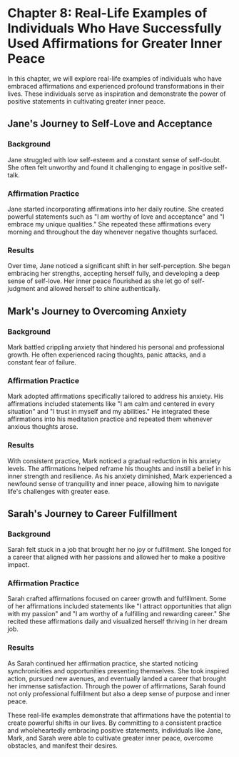 Chapter 8: Real-Life Examples of Individuals Who Have Successfully Used Affirmations for Greater Inner Peace
============================================================================================================

In this chapter, we will explore real-life examples of individuals who have embraced affirmations and experienced profound transformations in their lives. These individuals serve as inspiration and demonstrate the power of positive statements in cultivating greater inner peace.

Jane's Journey to Self-Love and Acceptance
------------------------------------------

### Background

Jane struggled with low self-esteem and a constant sense of self-doubt. She often felt unworthy and found it challenging to engage in positive self-talk.

### Affirmation Practice

Jane started incorporating affirmations into her daily routine. She created powerful statements such as "I am worthy of love and acceptance" and "I embrace my unique qualities." She repeated these affirmations every morning and throughout the day whenever negative thoughts surfaced.

### Results

Over time, Jane noticed a significant shift in her self-perception. She began embracing her strengths, accepting herself fully, and developing a deep sense of self-love. Her inner peace flourished as she let go of self-judgment and allowed herself to shine authentically.

Mark's Journey to Overcoming Anxiety
------------------------------------

### Background

Mark battled crippling anxiety that hindered his personal and professional growth. He often experienced racing thoughts, panic attacks, and a constant fear of failure.

### Affirmation Practice

Mark adopted affirmations specifically tailored to address his anxiety. His affirmations included statements like "I am calm and centered in every situation" and "I trust in myself and my abilities." He integrated these affirmations into his meditation practice and repeated them whenever anxious thoughts arose.

### Results

With consistent practice, Mark noticed a gradual reduction in his anxiety levels. The affirmations helped reframe his thoughts and instill a belief in his inner strength and resilience. As his anxiety diminished, Mark experienced a newfound sense of tranquility and inner peace, allowing him to navigate life's challenges with greater ease.

Sarah's Journey to Career Fulfillment
-------------------------------------

### Background

Sarah felt stuck in a job that brought her no joy or fulfillment. She longed for a career that aligned with her passions and allowed her to make a positive impact.

### Affirmation Practice

Sarah crafted affirmations focused on career growth and fulfillment. Some of her affirmations included statements like "I attract opportunities that align with my passion" and "I am worthy of a fulfilling and rewarding career." She recited these affirmations daily and visualized herself thriving in her dream job.

### Results

As Sarah continued her affirmation practice, she started noticing synchronicities and opportunities presenting themselves. She took inspired action, pursued new avenues, and eventually landed a career that brought her immense satisfaction. Through the power of affirmations, Sarah found not only professional fulfillment but also a deep sense of purpose and inner peace.

These real-life examples demonstrate that affirmations have the potential to create powerful shifts in our lives. By committing to a consistent practice and wholeheartedly embracing positive statements, individuals like Jane, Mark, and Sarah were able to cultivate greater inner peace, overcome obstacles, and manifest their desires.
